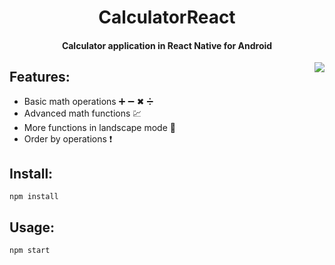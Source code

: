 <h1 align="center">CalculatorReact</h1>

<h4 align="center">Calculator application in React Native for Android </h4>

<img align="right" src="https://i.imgur.com/J5PNb9T.gif">

<h2>Features:</h2>
<ul>
  <li>Basic math operations ➕ ➖ ✖ ➗</li>
  <li>Advanced math functions 💹</li>
  <li>More functions in landscape mode 📲</li>
  <li>Order by operations ❗</li>
</ul>
<h2>Install:</h2>
<p><code>npm install</code></p>
<h2>Usage:</h2>
<p><code>npm start</code></p>
